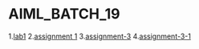 # AIML_BATCH_19
1.[lab1](https://colab.research.google.com/drive/1GEtkPevNqSuNkukn7c7yLvBJ2EiTVdAS?authuser=1#scrollTo=V5lomQ8gEK4N)
2.[assignment 1](https://github.com/AnishankReddy/AIML_BATCH_19/blob/main/Assignment_1.ipynb)
3.[assignment-3](https://github.com/AnishankReddy/AIML_BATCH_19/blob/main/Assignment_3_AIML.ipynb)
4.[assignment-3-1](https://github.com/AnishankReddy/AIML_BATCH_19/blob/main/Untitled3-1.ipynb)
